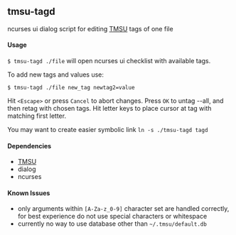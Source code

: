 ## tmsu-tagd
ncurses ui dialog script for editing [TMSU](https://github.com/oniony/TMSU) tags of one file

#### Usage
`$ tmsu-tagd ./file` will open ncurses ui checklist with available tags.

To add new tags and values use:
```
$ tmsu-tagd ./file new_tag newtag2=value
```

Hit `<Escape>` or press `Cancel` to abort changes. Press `OK` to untag --all, and then retag with chosen tags.
Hit letter keys to place cursor at tag with matching first letter.

You may want to create easier symbolic link `ln -s ./tmsu-tagd tagd`

#### Dependencies
  - [TMSU](https://github.com/oniony/TMSU)
  - dialog
  - ncurses

#### Known Issues
  - only arguments within `[A-Za-z_0-9]` character set are handled correctly, for best experience do not use special characters or whitespace
  - currently no way to use database other than `~/.tmsu/default.db`
